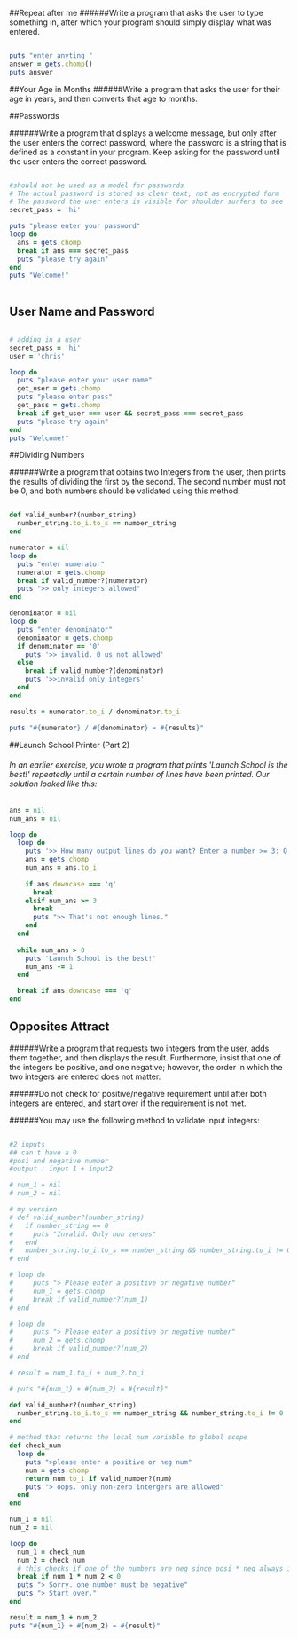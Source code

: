 
##Repeat after me
######Write a program that asks the user to type something in, after which your program should simply display what was entered.

```ruby

puts "enter anyting "
answer = gets.chomp()
puts answer

```

##Your Age in Months
######Write a program that asks the user for their age in years, and then converts that age to months.


##Passwords

######Write a program that displays a welcome message, but only after the user enters the correct password, where the password is a string that is defined as a constant in your program. Keep asking for the password until the user enters the correct password.

```ruby

#should not be used as a model for passwords
# The actual password is stored as clear text, not as encrypted form
# The password the user enters is visible for shoulder surfers to see
secret_pass = 'hi'

puts "please enter your password"
loop do
  ans = gets.chomp
  break if ans === secret_pass
  puts "please try again"
end
puts "Welcome!"
  

```

## User Name and Password

```ruby

# adding in a user 
secret_pass = 'hi'
user = 'chris'

loop do
  puts "please enter your user name"
  get_user = gets.chomp
  puts "please enter pass"
  get_pass = gets.chomp
  break if get_user === user && secret_pass === secret_pass
  puts "please try again"
end
puts "Welcome!"

```

##Dividing Numbers

######Write a program that obtains two Integers from the user, then prints the results of dividing the first by the second. The second number must not be 0, and both numbers should be validated using this method:

```ruby

def valid_number?(number_string)
  number_string.to_i.to_s == number_string
end

numerator = nil
loop do 
  puts "enter numerator"
  numerator = gets.chomp
  break if valid_number?(numerator)
  puts ">> only integers allowed"
end

denominator = nil
loop do 
  puts "enter denominator"
  denominator = gets.chomp
  if denominator == '0'
    puts '>> invalid. 0 us not allowed'
  else
    break if valid_number?(denominator)
    puts '>>invalid only integers'
  end
end

results = numerator.to_i / denominator.to_i

puts "#{numerator} / #{denominator} = #{results}"

```


##Launch School Printer (Part 2)

###### In an earlier exercise, you wrote a program that prints 'Launch School is the best!' repeatedly until a certain number of lines have been printed. Our solution looked like this:

```ruby
ans = nil
num_ans = nil

loop do
  loop do
    puts '>> How many output lines do you want? Enter a number >= 3: Q to quit'
    ans = gets.chomp
    num_ans = ans.to_i
    
    if ans.downcase === 'q'
      break
    elsif num_ans >= 3
      break
      puts ">> That's not enough lines."
    end
  end
    
  while num_ans > 0
    puts 'Launch School is the best!'
    num_ans -= 1
  end

  break if ans.downcase === 'q'
end

```

## Opposites Attract

######Write a program that requests two integers from the user, adds them together, and then displays the result. Furthermore, insist that one of the integers be positive, and one negative; however, the order in which the two integers are entered does not matter.

######Do not check for positive/negative requirement until after both integers are entered, and start over if the requirement is not met.

######You may use the following method to validate input integers:

```ruby

#2 inputs
## can't have a 0 
#posi and negative number
#output : input 1 + input2

# num_1 = nil
# num_2 = nil

# my version
# def valid_number?(number_string)
#   if number_string == 0
#     puts "Invalid. Only non zeroes"
#   end
#   number_string.to_i.to_s == number_string && number_string.to_i != 0
# end

# loop do
#     puts "> Please enter a positive or negative number"
#     num_1 = gets.chomp
#     break if valid_number?(num_1)
# end

# loop do 
#     puts "> Please enter a positive or negative number"
#     num_2 = gets.chomp
#     break if valid_number?(num_2)
# end

# result = num_1.to_i + num_2.to_i

# puts "#{num_1} + #{num_2} = #{result}"

def valid_number?(number_string)
  number_string.to_i.to_s == number_string && number_string.to_i != 0
end

# method that returns the local num variable to global scope
def check_num
  loop do
    puts ">please enter a positive or neg num"
    num = gets.chomp
    return num.to_i if valid_number?(num)
    puts "> oops. only non-zero intergers are allowed"
  end
end

num_1 = nil
num_2 = nil

loop do
  num_1 = check_num
  num_2 = check_num
  # this checks if one of the numbers are neg since posi * neg always is neg
  break if num_1 * num_2 < 0
  puts "> Sorry. one number must be negative"
  puts "> Start over."
end

result = num_1 + num_2
puts "#{num_1} + #{num_2} = #{result}"


```